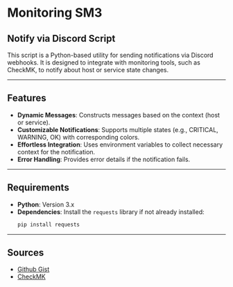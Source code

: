 # Monitoring SM3
## Notify via Discord Script
This script is a Python-based utility for sending notifications via Discord webhooks. It is designed to integrate with monitoring tools, such as CheckMK, to notify about host or service state changes.

---

## Features
- **Dynamic Messages**: Constructs messages based on the context (host or service).
- **Customizable Notifications**: Supports multiple states (e.g., CRITICAL, WARNING, OK) with corresponding colors.
- **Effortless Integration**: Uses environment variables to collect necessary context for the notification.
- **Error Handling**: Provides error details if the notification fails.

---

## Requirements
- **Python**: Version 3.x
- **Dependencies**: Install the `requests` library if not already installed:
  ```bash
  pip install requests
  
---
## Sources
- [Github Gist](https://gist.githubusercontent.com/n00rm/32f1334b1dd2efc40122fee36551ef17/raw/4feee30fa2b183bef6fc619e897f541ec23befa8/discord.py)
- [CheckMK](https://forum.checkmk.com/t/check-mk-discord-notification/29311/)
